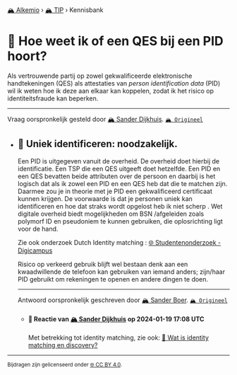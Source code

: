 [🏔️ Alkemio](https://welcome.alkem.io/) › [🏔️ TIP](https://alkem.io/tip/dashboard) › Kennisbank
# 📄 Hoe weet ik of een QES bij een PID hoort?
Als vertrouwende partij op zowel gekwalificeerde elektronische handtekeningen (QES) als attestaties van *person identification data* (PID) wil ik weten hoe ik deze aan elkaar kan koppelen, zodat ik het risico op identiteitsfraude kan beperken.
***
 Vraag oorspronkelijk gesteld door [🏔️ Sander Dijkhuis](https://alkem.io/user/sander-dijkhuis-3912). [`🏔️ Origineel`](https://alkem.io/tip/collaboration/hoeweetikofeenq-9307)

- ## <a id="uniekidentificeren-2659"></a> 📌 Uniek identificeren: noodzakelijk.
  Een PID is uitgegeven vanuit de overheid. De overheid doet hierbij de identificatie. Een TSP die een QES uitgeeft doet hetzelfde. Een PID en een QES bevatten beide attributen over de persoon en daarbij is het logisch dat als ik zowel een PID en een QES heb dat die te matchen zijn. Daarmee zou je in theorie met je PID een gekwalificeerd certificaat kunnen krijgen. De voorwaarde is dat je personen uniek kan identificeren en hoe dat straks wordt opgelost heb ik niet scherp . Wet digitale overheid biedt mogelijkheden om BSN /afgeleiden zoals polymorf ID en pseudoniem te kunnen gebruiken, die oplosrichting ligt voor de hand.
  
  Zie ook onderzoek Dutch Identity matching : [🌐 Studentenonderzoek - Digicampus](https://digicampus.tech/studentenonderzoek/)
  
  Risico op verkeerd gebruik blijft wel bestaan denk aan een kwaadwillende de telefoon kan gebruiken van iemand anders; zijn/haar PID gebruikt om rekeningen te openen en andere dingen te doen.

  ***
  Antwoord oorspronkelijk geschreven door [🏔️ Sander Boer](https://alkem.io/tip/collaboration/hoeweetikofeenq-9307/posts/uniekidentificeren-2659). [`🏔️ Origineel`](https://alkem.io/tip/collaboration/hoeweetikofeenq-9307/posts/uniekidentificeren-2659)

    - #### 💬 Reactie van [🏔️ Sander Dijkhuis](https://alkem.io/user/sander-dijkhuis-3912) op 2024-01-19 17:08 UTC
          
      Met betrekking tot identity matching, zie ook: [📄 Wat is identity matching en discovery?](watisidentitymatc-4236.md)
* * *
<small>Bijdragen zijn gelicenseerd onder [🌐 CC BY 4.0](https://creativecommons.org/licenses/by/4.0/deed.nl).</small>
